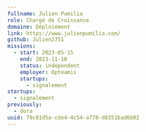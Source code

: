 ```yaml
---
fullname: Julien Pumilia
role: Chargé de Croissance
domaine: Déploiement
link: https://www.julienpumilia.com/
github: Julien2751
missions:
  - start: 2023-05-15
    end: 2023-11-10
    status: independent
    employer: Opteamis
    startups:
      - signalement
startups:
  - signalement
previously:
  - dora
uuid: 79c81d5a-cde4-4c54-a778-d8351bad6b02
---
```

